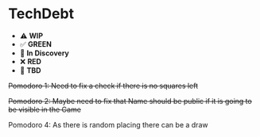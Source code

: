 # TechDebt

* ⚠️ **WIP**  
* ✅ **GREEN**  
* 🧠 **In Discovery**  
* ❌ **RED**  
* 📝 **TBD**  

~~Pomodoro 1: Need to fix a check if there is no squares left~~

~~Pomodoro 2: Maybe need to fix that Name should be public if it is going to be visible in the Game~~

Pomodoro 4: As there is random placing there can be a draw
